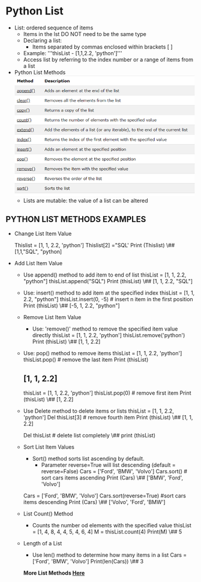 # Python List
- List: ordered sequence of items
    - Items in the lst DO NOT need to be the same type
    - Declaring a list:
        - Items separated by commas enclosed within brackets [ ]
    - Example:
	    '''thisList - [1,1,2.2, 'python']'''
    - Access list by referring to the index number or a range of items from a list
- Python List Methods
![List Methods.](/Basics_Intro/images/list_methods.png "List Methods")
    - Lists are mutable: the value of a list can be altered

## PYTHON LIST METHODS EXAMPLES

- Change List Item Value

    Thislist = [1, 1, 2.2, 'python']
	Thislist[2] ="SQL'
	Print (Thislist)
	\\## [1,1,"SQL", "python]
	
- Add List Item Value
    - Use append() method to add item to end of list
		thisList = [1, 1, 2.2, "python"]
		thisList.append("SQL")
		Print (thisList)
		\\## [1, 1, 2.2, "SQL"]
		
    - Use: insert() method to add item at the specified index
		thisList = [1, 1, 2.2, "python"]
		thisList.insert(0, -5)   # insert n item in the first position
		Print (thisList)
		\\## [-5, 1, 2.2, "python"]
		
    -  Remove List Item Value
        - Use: 'remove()' method to remove the specified item value directly
		thisList = [1, 1, 2.2, 'python']
		thisList.remove('python')
		Print (thisList)
		\\## [1, 1, 2.2]
		
    -  Use: pop() method to remove items
		thisList = [1, 1, 2.2, 'python']
		thisList.pop()  #  remove the last item
		Print (thisList)
		## [1, 1, 2.2]
		
		thisList = [1, 1, 2.2, 'python']
		thisList.pop(0)  #  remove first item
		Print (thisList)
		\\## [1, 2.2]
		
    -  Use Delete method to delete items or lists
		thisList = [1, 1, 2.2, 'python']
		Del thisList[3]  # remove fourth item
		Print (thisList)
		\\## [1, 1, 2.2]
		
		Del thisList # delete list completely
		\\## print (thisList)
		
    -  Sort List Item Values
        - Sort() method sorts list ascending by default. 
            - Parameter reverse=True will list descending (default = reverse=False)
		Cars = ['Ford', 'BMW', 'Volvo']
		Cars.sort()  # sort cars items ascending
		Print (Cars)
		\\## ['BMW', 'Ford', 'Volvo']
		
		Cars = ['Ford', 'BMW', 'Volvo']
		Cars.sort(reverse=True)  #sort cars items descending
		Print (Cars)
		\\## ['Volvo', 'Ford', 'BMW']
		
    -  List Count() Method
       -  Counts the number od elements with the specified value
		    thisList = [1, 4, 8, 4, 4, 5, 4, 6, 4]
		    M = thisList.count(4)
		    Print(M)
		    \\## 5

    - Length of a List
       -  Use len() method to determine how many items in a list
		    Cars = ['Ford', 'BMW', 'Volvo']
		    Print(len(Cars))
		    \\## 3
		
		**More List Methods [Here](https://www.w3schools.com/python/python_lists.asp)**
